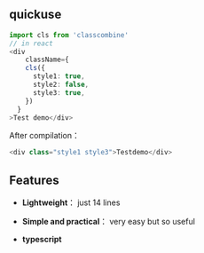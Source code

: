 ## quickuse

```typescript
import cls from 'classcombine'
// in react
<div
	className={
    cls({
      style1: true,
      style2: false,
      style3: true,
    })
  }
>Test demo</div>

```

After compilation：

```typescript
<div class="style1 style3">Testdemo</div>
```



## Features

+ **Lightweight**： just 14 lines

+ **Simple and practical**： very easy but so useful

+ **typescript**

  

